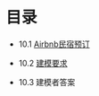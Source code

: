 # 目录

- 10.1 [Airbnb民宿预订](/Dashboard/Airbnb民宿预订业务建模练习/Airbnb民宿预订)

- 10.2 [建模要求](/Dashboard/Airbnb民宿预订业务建模练习/建模要求)

- 10.3 建模者答案